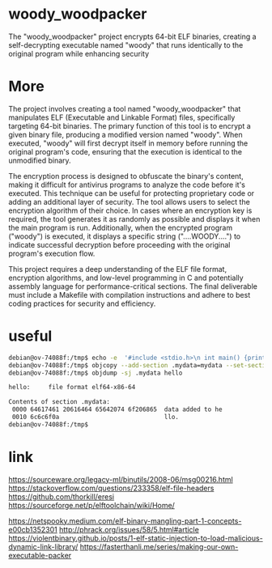 # woody_woodpacker
The "woody_woodpacker" project encrypts 64-bit ELF binaries, creating a self-decrypting executable named "woody" that runs identically to the original program while enhancing security

# More
The project involves creating a tool named "woody_woodpacker" that manipulates ELF (Executable and Linkable Format) files, specifically targeting 64-bit binaries. The primary function of this tool is to encrypt a given binary file, producing a modified version named "woody". When executed, "woody" will first decrypt itself in memory before running the original program's code, ensuring that the execution is identical to the unmodified binary.

The encryption process is designed to obfuscate the binary's content, making it difficult for antivirus programs to analyze the code before it's executed. This technique can be useful for protecting proprietary code or adding an additional layer of security. The tool allows users to select the encryption algorithm of their choice. In cases where an encryption key is required, the tool generates it as randomly as possible and displays it when the main program is run. Additionally, when the encrypted program ("woody") is executed, it displays a specific string ("....WOODY....") to indicate successful decryption before proceeding with the original program's execution flow.

This project requires a deep understanding of the ELF file format, encryption algorithms, and low-level programming in C and potentially assembly language for performance-critical sections. The final deliverable must include a Makefile with compilation instructions and adhere to best coding practices for security and efficiency.

# useful
```bash
debian@ov-74088f:/tmp$ echo -e  '#include <stdio.h>\n int main() {printf("hello world");}' | gcc  -x c - -c  -o hello.o
debian@ov-74088f:/tmp$ objcopy --add-section .mydata=mydata --set-section-flags .mydata=noload,readonly hello.o hello2.o
debian@ov-74088f:/tmp$ objdump -sj .mydata hello

hello:     file format elf64-x86-64

Contents of section .mydata:
 0000 64617461 20616464 65642074 6f206865  data added to he
 0010 6c6c6f0a                             llo.            
debian@ov-74088f:/tmp$ 
```


# link
https://sourceware.org/legacy-ml/binutils/2008-06/msg00216.html
https://stackoverflow.com/questions/233358/elf-file-headers
https://github.com/thorkill/eresi
https://sourceforge.net/p/elftoolchain/wiki/Home/



https://netspooky.medium.com/elf-binary-mangling-part-1-concepts-e00cb1352301
http://phrack.org/issues/58/5.html#article
https://violentbinary.github.io/posts/1-elf-static-injection-to-load-malicious-dynamic-link-library/
https://fasterthanli.me/series/making-our-own-executable-packer
